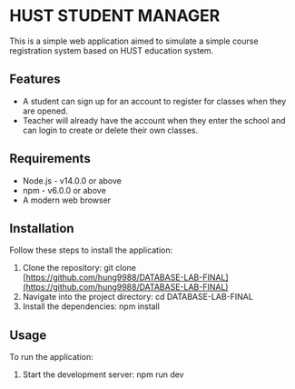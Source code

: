 # HUST STUDENT MANAGER

This is a simple web application aimed to simulate a simple course registration system based on HUST education system.

## Features

* A student can sign up for an account to register for classes when they are opened.
* Teacher will already have the account when they enter the school and can login to create or delete their own classes.
  
## Requirements

* Node.js - v14.0.0 or above
* npm - v6.0.0 or above
* A modern web browser

## Installation

Follow these steps to install the application:

1. Clone the repository:
   git clone [https://github.com/hung9988/DATABASE-LAB-FINAL](https://github.com/hung9988/DATABASE-LAB-FINAL)
3. Navigate into the project directory:
   cd DATABASE-LAB-FINAL
5. Install the dependencies:
   npm install


## Usage

To run the application:

1. Start the development server:
   npm run dev
   

